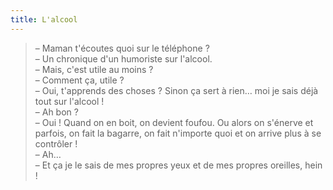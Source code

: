 ```yaml
---
title: L'alcool
---
```


> – Maman t'écoutes quoi sur le téléphone ?  
> – Un chronique d'un humoriste sur l'alcool.  
> – Mais, c'est utile au moins ?  
> – Comment ça, utile ?  
> – Oui, t'apprends des choses ? Sinon ça sert à rien… moi je sais déjà tout sur l'alcool !  
> – Ah bon ?  
> – Oui ! Quand on en boit, on devient foufou. Ou alors on s'énerve et parfois, on fait la bagarre, on fait n'importe quoi et on arrive plus à se contrôler !  
> – Ah…  
> – Et ça je le sais de mes propres yeux et de mes propres oreilles, hein !
